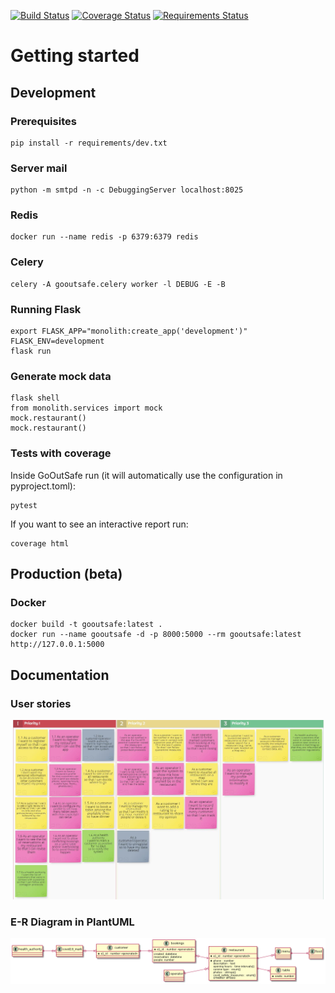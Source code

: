 [![Build Status](https://travis-ci.org/reuseman/GoOutSafe.svg?branch=main)](https://travis-ci.org/reuseman/GoOutSafe) [![Coverage Status](https://coveralls.io/repos/github/reuseman/GoOutSafe/badge.svg?branch=main)](https://coveralls.io/github/reuseman/GoOutSafe?branch=main) [![Requirements Status](https://requires.io/github/reuseman/GoOutSafe/requirements.svg?branch=main)](https://requires.io/github/reuseman/GoOutSafe/requirements/?branch=main)

# Getting started

## Development
### Prerequisites
    pip install -r requirements/dev.txt
    

### Server mail
    python -m smtpd -n -c DebuggingServer localhost:8025

### Redis
    docker run --name redis -p 6379:6379 redis

### Celery
    celery -A gooutsafe.celery worker -l DEBUG -E -B

    
### Running Flask
    export FLASK_APP="monolith:create_app('development')" 
    FLASK_ENV=development
    flask run

### Generate mock data
    flask shell
    from monolith.services import mock
    mock.restaurant()
    mock.restaurant()

### Tests with coverage
Inside GoOutSafe run (it will automatically use the configuration in pyproject.toml):

    pytest

If you want to see an interactive report run:

    coverage html

## Production (beta)
### Docker
    docker build -t gooutsafe:latest . 
    docker run --name gooutsafe -d -p 8000:5000 --rm gooutsafe:latest
    http://127.0.0.1:5000


## Documentation
### User stories
![](docs/user-stories.png)

### E-R Diagram in PlantUML
![](docs/plantUML-er.png)